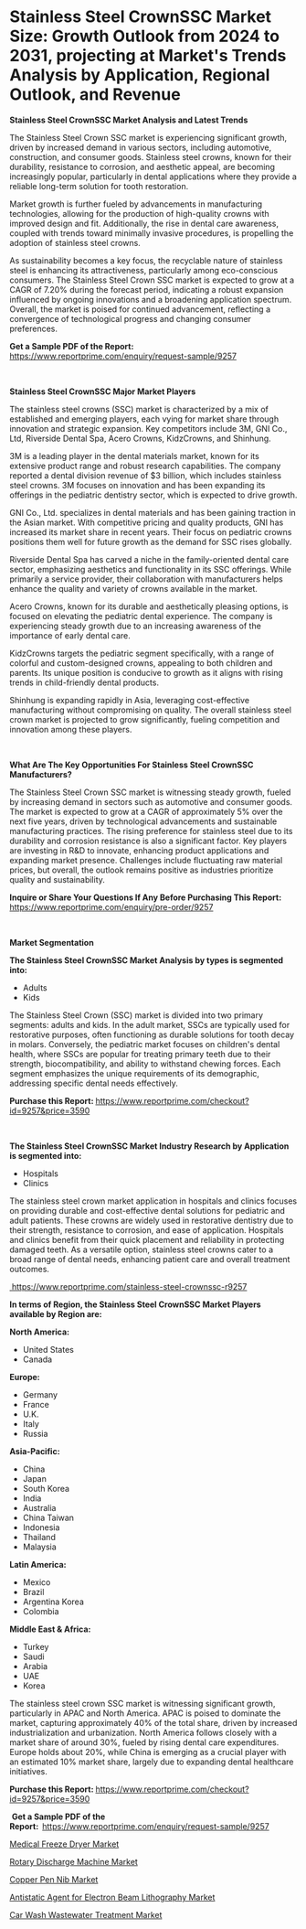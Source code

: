 <p><h1>Stainless Steel CrownSSC Market Size: Growth Outlook from 2024 to 2031, projecting at Market's Trends Analysis by Application, Regional Outlook, and Revenue</h1></p><p><strong>Stainless Steel CrownSSC Market Analysis and Latest Trends</strong></p>
<p><p>The Stainless Steel Crown SSC market is experiencing significant growth, driven by increased demand in various sectors, including automotive, construction, and consumer goods. Stainless steel crowns, known for their durability, resistance to corrosion, and aesthetic appeal, are becoming increasingly popular, particularly in dental applications where they provide a reliable long-term solution for tooth restoration.</p><p>Market growth is further fueled by advancements in manufacturing technologies, allowing for the production of high-quality crowns with improved design and fit. Additionally, the rise in dental care awareness, coupled with trends toward minimally invasive procedures, is propelling the adoption of stainless steel crowns.</p><p>As sustainability becomes a key focus, the recyclable nature of stainless steel is enhancing its attractiveness, particularly among eco-conscious consumers. The Stainless Steel Crown SSC market is expected to grow at a CAGR of 7.20% during the forecast period, indicating a robust expansion influenced by ongoing innovations and a broadening application spectrum. Overall, the market is poised for continued advancement, reflecting a convergence of technological progress and changing consumer preferences.</p></p>
<p><strong>Get a Sample PDF of the Report:&nbsp;</strong> <a href="https://www.reportprime.com/enquiry/request-sample/9257">https://www.reportprime.com/enquiry/request-sample/9257</a></p>
<p>&nbsp;</p>
<p><strong>Stainless Steel CrownSSC Major Market Players</strong></p>
<p><p>The stainless steel crowns (SSC) market is characterized by a mix of established and emerging players, each vying for market share through innovation and strategic expansion. Key competitors include 3M, GNI Co., Ltd, Riverside Dental Spa, Acero Crowns, KidzCrowns, and Shinhung.</p><p>3M is a leading player in the dental materials market, known for its extensive product range and robust research capabilities. The company reported a dental division revenue of $3 billion, which includes stainless steel crowns. 3M focuses on innovation and has been expanding its offerings in the pediatric dentistry sector, which is expected to drive growth.</p><p>GNI Co., Ltd. specializes in dental materials and has been gaining traction in the Asian market. With competitive pricing and quality products, GNI has increased its market share in recent years. Their focus on pediatric crowns positions them well for future growth as the demand for SSC rises globally.</p><p>Riverside Dental Spa has carved a niche in the family-oriented dental care sector, emphasizing aesthetics and functionality in its SSC offerings. While primarily a service provider, their collaboration with manufacturers helps enhance the quality and variety of crowns available in the market.</p><p>Acero Crowns, known for its durable and aesthetically pleasing options, is focused on elevating the pediatric dental experience. The company is experiencing steady growth due to an increasing awareness of the importance of early dental care.</p><p>KidzCrowns targets the pediatric segment specifically, with a range of colorful and custom-designed crowns, appealing to both children and parents. Its unique position is conducive to growth as it aligns with rising trends in child-friendly dental products.</p><p>Shinhung is expanding rapidly in Asia, leveraging cost-effective manufacturing without compromising on quality. The overall stainless steel crown market is projected to grow significantly, fueling competition and innovation among these players.</p></p>
<p>&nbsp;</p>
<p><strong>What Are The Key Opportunities For Stainless Steel CrownSSC Manufacturers?</strong></p>
<p><p>The Stainless Steel Crown SSC market is witnessing steady growth, fueled by increasing demand in sectors such as automotive and consumer goods. The market is expected to grow at a CAGR of approximately 5% over the next five years, driven by technological advancements and sustainable manufacturing practices. The rising preference for stainless steel due to its durability and corrosion resistance is also a significant factor. Key players are investing in R&D to innovate, enhancing product applications and expanding market presence. Challenges include fluctuating raw material prices, but overall, the outlook remains positive as industries prioritize quality and sustainability.</p></p>
<p><strong>Inquire or Share Your Questions If Any Before Purchasing This Report:</strong> <a href="https://www.reportprime.com/enquiry/pre-order/9257">https://www.reportprime.com/enquiry/pre-order/9257</a></p>
<p>&nbsp;</p>
<p><strong>Market Segmentation</strong></p>
<p><strong>The Stainless Steel CrownSSC Market Analysis by types is segmented into:</strong></p>
<p><ul><li>Adults</li><li>Kids</li></ul></p>
<p><p>The Stainless Steel Crown (SSC) market is divided into two primary segments: adults and kids. In the adult market, SSCs are typically used for restorative purposes, often functioning as durable solutions for tooth decay in molars. Conversely, the pediatric market focuses on children's dental health, where SSCs are popular for treating primary teeth due to their strength, biocompatibility, and ability to withstand chewing forces. Each segment emphasizes the unique requirements of its demographic, addressing specific dental needs effectively.</p></p>
<p><strong>Purchase this Report:&nbsp;</strong><a href="https://www.reportprime.com/checkout?id=9257&price=3590">https://www.reportprime.com/checkout?id=9257&price=3590</a></p>
<p>&nbsp;</p>
<p><strong>The Stainless Steel CrownSSC Market Industry Research by Application is segmented into:</strong></p>
<p><ul><li>Hospitals</li><li>Clinics</li></ul></p>
<p><p>The stainless steel crown market application in hospitals and clinics focuses on providing durable and cost-effective dental solutions for pediatric and adult patients. These crowns are widely used in restorative dentistry due to their strength, resistance to corrosion, and ease of application. Hospitals and clinics benefit from their quick placement and reliability in protecting damaged teeth. As a versatile option, stainless steel crowns cater to a broad range of dental needs, enhancing patient care and overall treatment outcomes.</p></p>
<p><a href="https://www.reportprime.com/stainless-steel-crownssc-r9257">&nbsp;https://www.reportprime.com/stainless-steel-crownssc-r9257</a></p>
<p><strong>In terms of Region, the Stainless Steel CrownSSC Market Players available by Region are:</strong></p>
<p>
    <p> <strong> North America: </strong>
        <ul>
            <li>United States</li>
            <li>Canada</li>
        </ul>
        </p> 
    <p> <strong> Europe: </strong>
        <ul>
            <li>Germany</li>
            <li>France</li>
            <li>U.K.</li>
            <li>Italy</li>
            <li>Russia</li>
        </ul>
        </p> 
    <p> <strong> Asia-Pacific: </strong>
        <ul>
            <li>China</li>
            <li>Japan</li>
            <li>South Korea</li>
            <li>India</li>
            <li>Australia</li>
            <li>China Taiwan</li>
            <li>Indonesia</li>
            <li>Thailand</li>
            <li>Malaysia</li>
        </ul>
        </p> 
    <p> <strong> Latin America: </strong>
        <ul>
            <li>Mexico</li>
            <li>Brazil</li>
            <li>Argentina Korea</li>
            <li>Colombia</li>
        </ul>
        </p> 
    <p> <strong> Middle East & Africa: </strong>
        <ul>
            <li>Turkey</li>
            <li>Saudi</li>
            <li>Arabia</li>
            <li>UAE</li>
            <li>Korea</li>
        </ul>
    </p>
    </p>
<p><p>The stainless steel crown SSC market is witnessing significant growth, particularly in APAC and North America. APAC is poised to dominate the market, capturing approximately 40% of the total share, driven by increased industrialization and urbanization. North America follows closely with a market share of around 30%, fueled by rising dental care expenditures. Europe holds about 20%, while China is emerging as a crucial player with an estimated 10% market share, largely due to expanding dental healthcare initiatives.</p></p>
<p><strong>Purchase this Report: </strong><a href="https://www.reportprime.com/checkout?id=9257&price=3590">https://www.reportprime.com/checkout?id=9257&price=3590</a></p>
<p>&nbsp;<strong>Get a Sample PDF of the Report:&nbsp;&nbsp;</strong><a href="https://www.reportprime.com/enquiry/request-sample/9257">https://www.reportprime.com/enquiry/request-sample/9257</a></p>
<p><strong></strong></p>
<p><p><a href="https://github.com/carengczpoe/Market-Research-Report-List-1/blob/main/medical-freeze-dryer-market.md">Medical Freeze Dryer Market</a></p><p><a href="https://www.linkedin.com/pulse/rotary-discharge-machine-market-strategic-insights-product-evolution-5b6of?trackingId=FuGQjizXRryPHxWUpPVt5A%3D%3D">Rotary Discharge Machine Market</a></p><p><a href="https://medium.com/@lauryframi644/what-is-copper-pen-nib-market-ee114e76ef16">Copper Pen Nib Market</a></p><p><a href="https://issuu.com/reportprime-2/docs/antistatic-agent-for-electron-beam-_558473139fd01b">Antistatic Agent for Electron Beam Lithography Market</a></p><p><a href="https://www.linkedin.com/pulse/global-perspectives-car-wash-wastewater-treatment-market-trends-j59me?trackingId=eNlON%2FNxR4KGflzJbJ8lSw%3D%3D">Car Wash Wastewater Treatment Market</a></p></p>